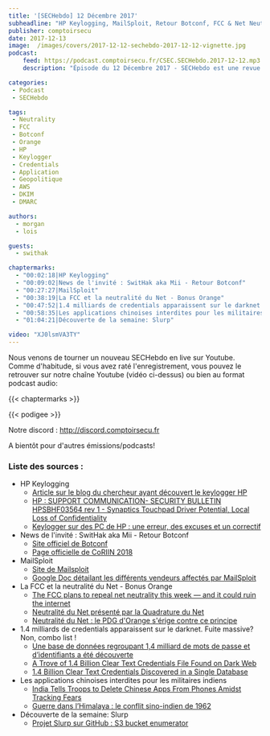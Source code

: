 ```yaml
---
title: '[SECHebdo] 12 Décembre 2017'
subheadline: "HP Keylogging, MailSploit, Retour Botconf, FCC & Net Neutrality, App chinoise & armée indienne, Combo List: 1,4 milliards d'identifiants, Slurp, etc."
publisher: comptoirsecu
date: 2017-12-13
image:  /images/covers/2017-12-12-sechebdo-2017-12-12-vignette.jpg
podcast:
    feed: https://podcast.comptoirsecu.fr/CSEC.SECHebdo.2017-12-12.mp3
    description: "Épisode du 12 Décembre 2017 - SECHebdo est une revue de l'actualité cybersécurité réalisé en live sur Youtube, généralement le mardi soir."

categories:
 - Podcast
 - SECHebdo

tags:
 - Neutrality
 - FCC
 - Botconf
 - Orange
 - HP
 - Keylogger
 - Credentials
 - Application
 - Geopolitique
 - AWS
 - DKIM
 - DMARC

authors:
  - morgan
  - lois

guests:
  - swithak

chaptermarks:
  - "00:02:18|HP Keylogging"
  - "00:09:02|News de l'invité : SwitHak aka Mii - Retour Botconf"
  - "00:27:27|MailSploit"
  - "00:38:19|La FCC et la neutralité du Net - Bonus Orange"
  - "00:47:52|1.4 milliards de credentials apparaissent sur le darknet. Fuite massive? Non, combo list !"
  - "00:58:35|Les applications chinoises interdites pour les militaires indiens"
  - "01:04:21|Découverte de la semaine: Slurp"

video: "XJ0lsmVA3TY"
---
```


Nous venons de tourner un nouveau SECHebdo en live sur Youtube. Comme d'habitude, si vous avez raté l'enregistrement, vous pouvez le retrouver sur notre chaîne Youtube (vidéo ci-dessus) ou bien au format podcast audio:

{{< chaptermarks >}}

{{< podigee >}}

Notre discord : <http://discord.comptoirsecu.fr>

A bientôt pour d'autres émissions/podcasts!

### Liste des sources :

* HP Keylogging
    * [Article sur le blog du chercheur ayant découvert le keylogger HP](https://zwclose.github.io/HP-keylogger/)
    * [HP : SUPPORT COMMUNICATION- SECURITY BULLETIN HPSBHF03564 rev 1 - Synaptics Touchpad Driver Potential, Local Loss of Confidentiality](https://support.hp.com/us-en/document/c05827409)
    * [Keylogger sur des PC de HP : une erreur, des excuses et un correctif](http://www.zdnet.fr/actualites/keylogger-sur-des-pc-de-hp-une-erreur-des-excuses-et-un-correctif-39852422.htm)
* News de l'invité : SwitHak aka Mii - Retour Botconf
    * [Site officiel de Botconf](https://www.botconf.eu/)
    * [Page officielle de CoRIIN 2018](https://www.cecyf.fr/activites/recherche-et-developpement/coriin-2018/)
* MailSploit
    * [Site de Mailsploit](https://www.mailsploit.com/index)
    * [Google Doc détailant les différents vendeurs affectés par MailSploit](https://docs.google.com/spreadsheets/d/1jkb_ZybbAoUA43K902lL-sB7c1HMQ78-fhQ8nowJCQk/edit#gid=0)
* La FCC et la neutralité du Net - Bonus Orange
    * [The FCC plans to repeal net neutrality this week — and it could ruin the internet](http://www.businessinsider.fr/us/fcc-net-neutrality-repeal-will-lead-to-higher-prices-fewer-choices-2017-12/)
    * [Neutralité du Net présenté par la Quadrature du Net](https://www.laquadrature.net/fr/neutralite_du_Net)
    * [Neutralité du Net : le PDG d'Orange s'érige contre ce principe](https://www.developpez.com/actu/178260/Neutralite-du-Net-le-PDG-d-Orange-s-erige-contre-ce-principe-il-faut-nous-laisser-faire-a-t-il-demande-dans-son-plaidoyer/)
* 1.4 milliards de credentials apparaissent sur le darknet. Fuite massive? Non, combo list !
    * [Une base de données regroupant 1,4 milliard de mots de passe et d’identifiants a été découverte](https://www.numerama.com/tech/314077-une-base-de-donnees-regroupant-14-milliard-de-mots-de-passe-et-didentifiants-a-ete-decouverte.html)
    * [A Trove of 1.4 Billion Clear Text Credentials File Found on Dark Web](https://www.hackread.com/billion-of-credentials-found-on-dark-web/)
    * [1.4 Billion Clear Text Credentials Discovered in a Single Database](https://medium.com/4iqdelvedeep/1-4-billion-clear-text-credentials-discovered-in-a-single-database-3131d0a1ae14)
* Les applications chinoises interdites pour les militaires indiens
    * [India Tells Troops to Delete Chinese Apps From Phones Amidst Tracking Fears](https://www.bleepingcomputer.com/news/government/india-tells-troops-to-delete-chinese-apps-from-phones-amidst-tracking-fears/)
    * [Guerre dans l’Himalaya : le conflit sino-indien de 1962](http://lautrecotedelacolline.blogspot.fr/2017/06/guerre-dans-lhimalaya-le-conflit-sino.html)
* Découverte de la semaine: Slurp
    * [Projet Slurp sur GitHub : S3 bucket enumerator](https://github.com/bbb31/slurp)
